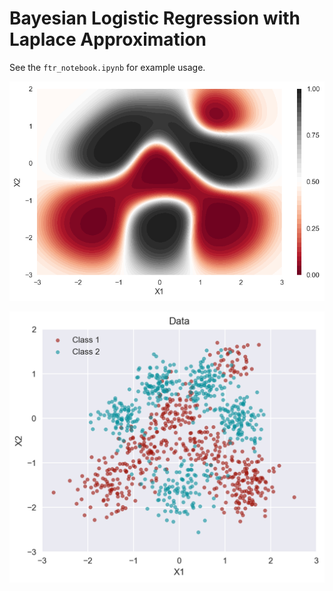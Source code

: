 # Bayesian Logistic Regression with Laplace Approximation

See the `ftr_notebook.ipynb` for example usage.

![Alt text](plots/ftr/bayes_contourf_rbf05_var08.png?raw=true "Predictive Distribution")

![Alt text](plots/data.png?raw=true "Data")
